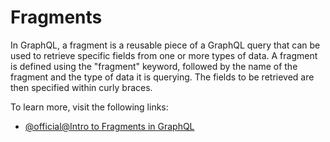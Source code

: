 # Fragments

In GraphQL, a fragment is a reusable piece of a GraphQL query that can be used to retrieve specific fields from one or more types of data. A fragment is defined using the "fragment" keyword, followed by the name of the fragment and the type of data it is querying. The fields to be retrieved are then specified within curly braces.

To learn more, visit the following links:

- [@official@Intro to Fragments in GraphQL](https://graphql.org/learn/queries/#fragments)
